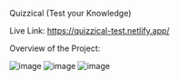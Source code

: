 Quizzical (Test your Knowledge)

Live Link: https://quizzical-test.netlify.app/

Overview of the Project: 

![image](https://user-images.githubusercontent.com/66637389/210998738-e9d910fc-f93e-433a-b870-7a903611c550.png)
![image](https://user-images.githubusercontent.com/66637389/210998777-08286a3b-9e1d-4e9f-85d6-ea55dec44748.png)
![image](https://user-images.githubusercontent.com/66637389/210998852-516b4319-ba28-43a5-a19f-b6f97e05d36d.png)
